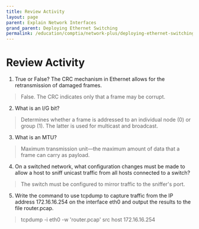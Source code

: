 ```yaml
---
title: Review Activity
layout: page
parent: Explain Network Interfaces 
grand_parent: Deploying Ethernet Switching
permalink: /education/comptia/network-plus/deploying-ethernet-switching/explain-network-interfaces/review-activity/
---
```


# Review Activity

1. True or False? The CRC mechanism in Ethernet allows for the retransmission of damaged frames.

> False. The CRC indicates only that a frame may be corrupt.

2. What is an I/G bit? 

> Determines whether a frame is addressed to an individual node (0) or group (1). The latter is used for multicast and broadcast.

3. What is an MTU?

> Maximum transmission unit—the maximum amount of data that a frame can carry as payload.

4. On a switched network, what configuration changes must be made to allow a host to sniff unicast traffic from all hosts connected to a switch? 

> The switch must be configured to mirror traffic to the sniffer's port.

5. Write the command to use tcpdump to capture traffic from the IP address 172.16.16.254 on the interface eth0 and output the results to the file router.pcap. 

> tcpdump -i eth0 -w 'router.pcap' src host 172.16.16.254